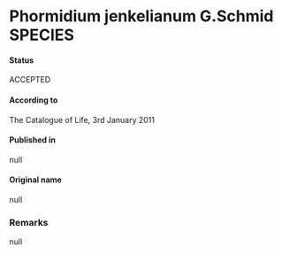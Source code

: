 Phormidium jenkelianum G.Schmid SPECIES
=======

#### Status
ACCEPTED

#### According to
The Catalogue of Life, 3rd January 2011

#### Published in
null

#### Original name
null

### Remarks
null